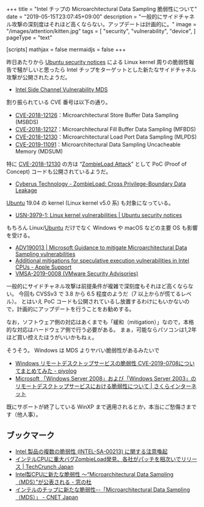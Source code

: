 +++
title = "Intel チップの Microarchitectural Data Sampling 脆弱性について"
date =  "2019-05-15T23:07:45+09:00"
description = "一般的にサイドチャネル攻撃の深刻度はそれほど高くならない。アップデートは計画的に。"
image = "/images/attention/kitten.jpg"
tags = [
  "security",
  "vulnerability",
  "device",
]
pageType = "text"

[scripts]
  mathjax = false
  mermaidjs = false
+++

昨日あたりから [Ubuntu security notices](https://usn.ubuntu.com/) による Linux kernel 周りの脆弱性報告で騒がしいと思ったら Intel チップをターゲットとした新たなサイドチャネル攻撃が公開されたようだ。

- [Intel Side Channel Vulnerability MDS](https://www.intel.com/content/www/us/en/architecture-and-technology/mds.html)

割り振られている CVE 番号は以下の通り。

- [CVE-2018-12126](https://cve.mitre.org/cgi-bin/cvename.cgi?name=CVE-2018-12126)：Microarchitectural Store Buffer Data Sampling (MSBDS)
- [CVE-2018-12127](https://cve.mitre.org/cgi-bin/cvename.cgi?name=CVE-2018-12127)：Microarchitectural Fill Buffer Data Sampling (MFBDS)
- [CVE-2018-12130](https://cve.mitre.org/cgi-bin/cvename.cgi?name=CVE-2018-12130)：Microarchitectural Load Port Data Sampling (MLPDS)
- [CVE-2019-11091](https://cve.mitre.org/cgi-bin/cvename.cgi?name=CVE-2019-11091)：Microarchitectural Data Sampling Uncacheable Memory (MDSUM)

特に [CVE-2018-12130](https://cve.mitre.org/cgi-bin/cvename.cgi?name=CVE-2018-12130) の方は “[ZombieLoad Attack](https://zombieloadattack.com/)” として PoC (Proof of Concept) コードも公開されているようだ。

- [Cyberus Technology - ZombieLoad: Cross Privilege-Boundary Data Leakage](https://www.cyberus-technology.de/posts/2019-05-14-zombieload.html)

[Ubuntu] 19.04 の kernel (Linux kernel v5.0 系) も対象になっている。

- [USN-3979-1: Linux kernel vulnerabilities | Ubuntu security notices](https://usn.ubuntu.com/3979-1/)

もちろん Linux/[Ubuntu] だけでなく Windows や macOS などの主要 OS も影響を受ける。

- [ADV190013 | Microsoft Guidance to mitigate Microarchitectural Data Sampling vulnerabilities](https://portal.msrc.microsoft.com/en-us/security-guidance/advisory/adv190013)
- [Additional mitigations for speculative execution vulnerabilities in Intel CPUs - Apple Support](https://support.apple.com/en-us/HT210107)
- [VMSA-2019-0008 (VMware Security Advisories)](https://www.vmware.com/security/advisories/VMSA-2019-0008.html)

一般的にサイドチャネル攻撃は前提条件が複雑で深刻度もそれほど高くならない。
今回も CVSSv3 で 3.8 から 6.5 程度のようだ（7 以上からが慌てるレベル）。
とはいえ PoC コードも公開されているし放置するわけにもいかないので，計画的にアップデートを行うことをお勧めする。

なお，ソフトウェア側の対応はあくまでも「緩和（mitigation）」なので，本格的な対応はハードウェア側で行う必要がある。
まぁ，可能ならパソコンは1,2年ほど買い控えたほうがいいかもねぇ。

そうそう。
Windows は MDS よりヤバい脆弱性があるみたいで

- [Windows リモートデスクトップサービスの脆弱性 CVE-2019-0708についてまとめてみた - piyolog](https://piyolog.hatenadiary.jp/entry/2019/05/15/120313)
- [Microsoft 「Windows Server 2008」および「Windows Server 2003」のリモートデスクトップサービスにおける脆弱性について | さくらインターネット](https://www.sakura.ad.jp/information/announcements/2019/05/15/1968200218/)

既にサポートが終了している WinXP まで適用されるとか，本当にご愁傷さまです（他人事）。

## ブックマーク

- [Intel 製品の複数の脆弱性 (INTEL-SA-00213) に関する注意喚起](https://www.jpcert.or.jp/at/2019/at190024.html)
- [インテルCPUに重大バグZombieLoad発見、各社がパッチを相次いでリリース  |  TechCrunch Japan](https://jp.techcrunch.com/2019/05/15/2019-05-14-intel-chip-flaws-patches-released/)
- [Intel製CPUに新たな脆弱性 ～“Microarchitectural Data Sampling（MDS）”が公表される - 窓の杜](https://forest.watch.impress.co.jp/docs/news/1184519.html)
- [インテルのチップに新たな脆弱性--「Microarchitectural Data Sampling（MDS）」 - CNET Japan](https://japan.cnet.com/article/35136950/)

[Ubuntu]: https://www.ubuntu.com/ "The leading operating system for PCs, IoT devices, servers and the cloud | Ubuntu"
